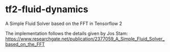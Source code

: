 # tf2-fluid-dynamics
A Simple Fluid Solver based on the FFT in Tensorflow 2

The implementation follows the details given by Jos Stam:
https://www.researchgate.net/publication/2377059_A_Simple_Fluid_Solver_based_on_the_FFT